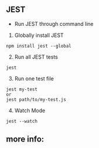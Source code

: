 ## JEST

* Run JEST through command line
1. Globally install JEST 

```
npm install jest --global
```
2. Run all JEST tests
```
jest
```
3. Run one test file
```
jest my-test
or
jest path/to/my-test.js
```
4. Watch Mode
```
jest --watch
```

## more info:

